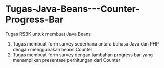 # Tugas-Java-Beans---Counter-Progress-Bar
Tugas RSBK untuk membuat Java Beans

1. Tugas membuat form survey sederhana antara bahasa Java dan PHP dengan menggunakan beans Counter
2. Tugas membuat form survey dengan tambahan progress bar yang menampilkan presentase perhitungan dari Counter
